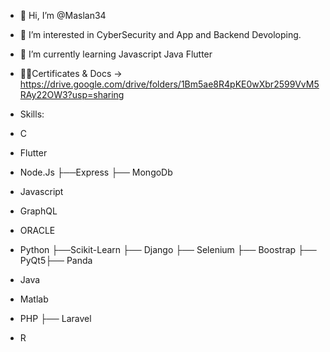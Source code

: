 - 👋 Hi, I’m @Maslan34
- 👀 I’m interested in CyberSecurity and App and Backend Devoloping.
- 🌱 I’m currently learning Javascript Java Flutter
- 👨‍💻Certificates & Docs -> https://drive.google.com/drive/folders/1Bm5ae8R4pKE0wXbr2599VvM5RAy22OW3?usp=sharing

- Skills:
- C
- Flutter
- Node.Js ├──Express ├── MongoDb
- Javascript
- GraphQL
- ORACLE
- Python ├──Scikit-Learn ├── Django ├── Selenium ├── Boostrap ├── PyQt5├── Panda
- Java
- Matlab
- PHP ├── Laravel
- R




<!---
Maslan34/Maslan34 is a ✨ special ✨ repository because its `README.md` (this file) appears on your GitHub profile.
You can click the Preview link to take a look at your changes.
--->
